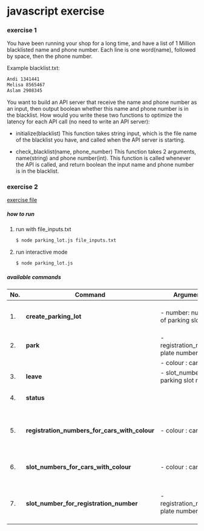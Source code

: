 # javascript exercise

### exercise 1
You have been running your shop for a long time, and have a list of 1 Million blacklisted name and phone number. Each line is one word(name), followed by space, then the phone number.

Example blacklist.txt:
```bash
Andi 1341441
Melisa 8565467 
Aslam 2908345
```

You want to build an API server that receive the name and phone number as an input, then output boolean whether this name and phone number is in the blacklist. How would you write these two functions to optimize the latency for each API call (no need to write an API server):

- initialize(blacklist)
This function takes string input, which is the file name of the blacklist you have, and called when the API server is starting.

- check_blacklist(name, phone_number)
This function takes 2 arguments, name(string) and phone number(int). This function is called whenever the API is called, and return boolean the input name and phone number is in the blacklist.

### exercise 2
[exercise file](exercise-2/Moving%20Bytes%20-%20Engineering%20Exercise.pdf)

##### how to run
1. run with file_inputs.txt
    ```bash
    $ node parking_lot.js file_inputs.txt
    ```
2. run interactive mode
    ```bash
    $ node parking_lot.js
    ```
   
##### available commands
| No. | Command | Arguments | Description |
|--- | --- | --- | ---|
| 1. | **create_parking_lot** | - number: number of parking slots  | initialize new parking lot slots |
| 2. | **park** | - registration_number: plate number | park a car|
| &nbsp; | &nbsp; | - colour : car colour | &nbsp; |
| 3. | **leave** | - slot_number: parking slot number | a car left |
| 4. | **status** | &nbsp; | print cars in parking area |
| 5. | **registration_numbers_for_cars_with_colour** | - colour : car colour | find cars registration number using car's colour |
| 6. | **slot_numbers_for_cars_with_colour** | - colour : car colour | find cars slot number using car's colour |
| 7. | **slot_number_for_registration_number** | - registration_number: plate number | find cars slot number using car's registration number |